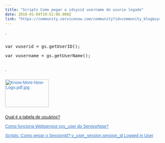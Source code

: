 ```yaml
---
title: "Scripts Como pegar o idsysid username do usurio logado"
date: 2018-01-04T19:51:06.000Z
link: "https://community.servicenow.com/community?id=community_blog&sys_id=f5ac2625dbd0dbc01dcaf3231f961928"
---
```

<p>.</p><p></p><p></p><pre __default_attr="javascript" __jive_macro_name="code" class="jive_macro_code _jivemacro_uid_15150739255599386 jive_text_macro" data-renderedposition="70.72442626953125_7.997159004211426_1078_31" jivemacro_uid="_15150739255599386"><p>var vuserid = gs.getUserID();</p><p>var vusername = gs.getUserName();</p></pre><p>.</p><p style="font-family: arial, sans-serif; color: #666666;"><a _jive_internal="true" href="/servlet/JiveServlet/showImage/38-7599-408479/Know-More-Now-Logo.pdf.jpg" style="font-weight: inherit; font-style: inherit; font-family: inherit; color: #3778c7;"><img  alt="Know-More-Now-Logo.pdf.jpg" class="image-1 jive-image" height="90" src="cc69298edb90d7049c9ffb651f96198e.iix" style="margin: 10px 10px 10px 0; border-width: 0px; font-weight: inherit; font-style: inherit; font-family: inherit;" width="142"/></a></p><p style="font-family: arial, sans-serif; color: #666666;"><a title="Qual é a tabela de usuários?" __default_attr="7599" __jive_macro_name="blogpost" class="jive_macro jive_macro_blogpost" data-orig-content="Qual é a tabela de usuários?" data-renderedposition="235.26988220214844_7.997159004211426_197_15" href="/community?id=community_blog&sys_id=55dc6665dbd0dbc01dcaf3231f9619f6">Qual é a tabela de usuários?</a> </p><p style="font-family: arial, sans-serif; color: #666666;"><a title="" _jive_internal="true" data-containerid="2790" data-containertype="37" data-objectid="7286" data-objecttype="38" href="/community?id=community_blog&sys_id=2aedaee9dbd0dbc01dcaf3231f9619f5" style="font-weight: inherit; font-style: inherit; font-family: inherit; color: #3778c7;">Como funciona Webservice sys_user do ServiceNow?</a></p><p style="font-family: arial, sans-serif; color: #666666;"><a title="" _jive_internal="true" data-containerid="2790" data-containertype="37" data-objectid="7471" data-objecttype="38" href="/community?id=community_blog&sys_id=71dda6e9dbd0dbc01dcaf3231f9619f7" style="font-weight: inherit; font-style: inherit; font-family: inherit; color: #3778c7;">Scripts: Como pegar o SessionId? v_user_session.session_id Logged in User</a> </p>